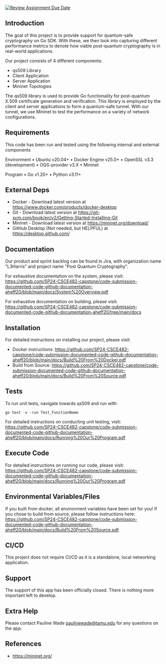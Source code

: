 [![Review Assignment Due Date](https://classroom.github.com/assets/deadline-readme-button-24ddc0f5d75046c5622901739e7c5dd533143b0c8e959d652212380cedb1ea36.svg)](https://classroom.github.com/a/O9jAZqCA)

## Introduction

The goal of this project is to provide support for quantum-safe cryptography on Go SDK. With these, we then look into capturing different performance metrics to denote how viable post-quantum cryptography is in real-world applications.

Our project consists of 4 different components:
- qs509 Library
- Client Application
- Server Application
- Mininet Topologies

The qs509 library is used to provide Go functionality for post-quantum X.509 certificate generation and verification. This library is employed by the client and server applications to form a quantum-safe tunnel. With our tunnel, we use Mininet to test the performance on a variety of network configurations. 

## Requirements

This code has been run and tested using the following internal and external components

Environment
•	Ubuntu v20.04+
•	Docker Engine v25.0+
•   OpenSSL v3.3 (development)
•   OQS-provider v3.X
•   Mininet

Program
•	Go v1.20+
•	Python v3.11+

## External Deps

- Docker - Download latest version at https://www.docker.com/products/docker-desktop
- Git - Download latest version at https://git-scm.com/book/en/v2/Getting-Started-Installing-Git
- Mininet - Download latest version at https://mininet.org/download/
- GitHub Desktop (Not needed, but HELPFUL) at https://desktop.github.com/

## Documentation

Our product and sprint backlog can be found in Jira, with organization name "L3Harris" and project name "Post Quantum Cryptography".

For exhaustive documentation on the system, please visit: https://github.com/SP24-CSCE482-capstone/code-submission-documented-code-github-documentation-aheff20/blob/main/docs/System%20Overview.pdf

For exhaustive documentation on building, please visit: https://github.com/SP24-CSCE482-capstone/code-submission-documented-code-github-documentation-aheff20/tree/main/docs

## Installation

For detailed instructions on installing our project, please visit: 
- Docker instructions: https://github.com/SP24-CSCE482-capstone/code-submission-documented-code-github-documentation-aheff20/blob/main/docs/Build%20From%20Docker.pdf
- Build from Source: https://github.com/SP24-CSCE482-capstone/code-submission-documented-code-github-documentation-aheff20/blob/main/docs/Build%20From%20Source.pdf

## Tests

To run unit tests, navigate towards qs509 and run with:

`go test -v -run Test_FunctionName`

For detailed instructions on conducting unit testing, visit: https://github.com/SP24-CSCE482-capstone/code-submission-documented-code-github-documentation-aheff20/blob/main/docs/Running%20Our%20Program.pdf

## Execute Code

For detailed instructions on running our code, please visit: https://github.com/SP24-CSCE482-capstone/code-submission-documented-code-github-documentation-aheff20/blob/main/docs/Running%20Our%20Program.pdf

## Environmental Variables/Files

If you built from docker, all environment variables have been set for you! If you chose to build from source, please follow instructions here: https://github.com/SP24-CSCE482-capstone/code-submission-documented-code-github-documentation-aheff20/blob/main/docs/Build%20From%20Source.pdf

## CI/CD

This project does not require CI/CD as it is a standalone, local networking application. 

## Support

The support of this app has been officially closed. There is nothing more important left to develop. 

## Extra Help

Please contact Pauline Wade paulinewade@tamu.edu for any questions on the app.

## References ##

- https://mininet.org/